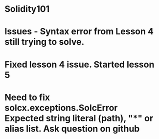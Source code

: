 # Solidity101

# Issues - Syntax error from Lesson 4 still trying to solve.


# Fixed lesson 4 issue. Started lesson 5

# Need to fix solcx.exceptions.SolcError   Expected string literal (path), "*" or alias list. Ask question on github

